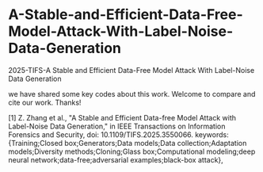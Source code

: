 # A-Stable-and-Efficient-Data-Free-Model-Attack-With-Label-Noise-Data-Generation
2025-TIFS-A Stable and Efficient Data-Free Model Attack With Label-Noise Data Generation

we have shared some key codes about this work. Welcome to compare and cite our work. Thanks!

[1] Z. Zhang et al., "A Stable and Efficient Data-free Model Attack with Label-Noise Data Generation," in IEEE Transactions on Information Forensics and Security, doi: 10.1109/TIFS.2025.3550066. keywords: {Training;Closed box;Generators;Data models;Data collection;Adaptation models;Diversity methods;Cloning;Glass box;Computational modeling;deep neural network;data-free;adversarial examples;black-box attack},

